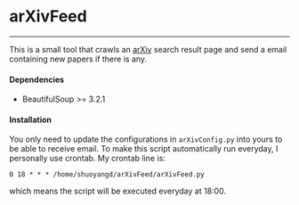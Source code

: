 # arXivFeed

---

This is a small tool that crawls an [arXiv](https://arxiv.org/) search result page and send a email containing new papers if there is any.

#### Dependencies

+ BeautifulSoup >= 3.2.1

#### Installation

You only need to update the configurations in `arXivConfig.py` into yours to be able to receive email. To make this script automatically run everyday, I personally use crontab. My crontab line is:

```
0 18 * * * /home/shuoyangd/arXivFeed/arXivFeed.py
```

which means the script will be executed everyday at 18:00.

